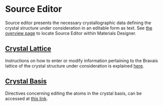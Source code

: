 # Source Editor
 
Source editor presents the necessary crystallographic data defining the crystal structure under consideration in an editable form as text. See [the overview page](./overview.md) to locate Source Editor within Materials Designer. 

## [Crystal Lattice](source-editor/lattice.md)

Instructions on how to enter or modify information pertaining to the Bravais lattice of the crystal structure under consideration is explained [here](source-editor/lattice.md).

## [Crystal Basis](source-editor/basis.md)

Directives concerning editing the atoms in the crystal basis, can be accessed at [this link](source-editor).

